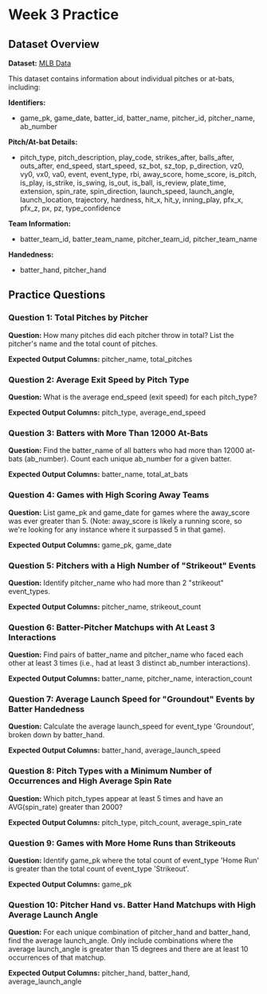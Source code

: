 # Week 3 Practice

## Dataset Overview

**Dataset:** [MLB Data](https://huggingface.co/datasets/TJStatsApps/mlb_data)

This dataset contains information about individual pitches or at-bats, including:

**Identifiers:**
- game_pk, game_date, batter_id, batter_name, pitcher_id, pitcher_name, ab_number

**Pitch/At-bat Details:**
- pitch_type, pitch_description, play_code, strikes_after, balls_after, outs_after, end_speed, start_speed, sz_bot, sz_top, p_direction, vz0, vy0, vx0, va0, event, event_type, rbi, away_score, home_score, is_pitch, is_play, is_strike, is_swing, is_out, is_ball, is_review, plate_time, extension, spin_rate, spin_direction, launch_speed, launch_angle, launch_location, trajectory, hardness, hit_x, hit_y, inning_play, pfx_x, pfx_z, px, pz, type_confidence

**Team Information:**
- batter_team_id, batter_team_name, pitcher_team_id, pitcher_team_name

**Handedness:**
- batter_hand, pitcher_hand

## Practice Questions

### Question 1: Total Pitches by Pitcher

**Question:** How many pitches did each pitcher throw in total? List the pitcher's name and the total count of pitches.

**Expected Output Columns:** pitcher_name, total_pitches

### Question 2: Average Exit Speed by Pitch Type

**Question:** What is the average end_speed (exit speed) for each pitch_type?

**Expected Output Columns:** pitch_type, average_end_speed

### Question 3: Batters with More Than 12000 At-Bats

**Question:** Find the batter_name of all batters who had more than 12000 at-bats (ab_number). Count each unique ab_number for a given batter.

**Expected Output Columns:** batter_name, total_at_bats

### Question 4: Games with High Scoring Away Teams

**Question:** List game_pk and game_date for games where the away_score was ever greater than 5. (Note: away_score is likely a running score, so we're looking for any instance where it surpassed 5 in that game).

**Expected Output Columns:** game_pk, game_date

### Question 5: Pitchers with a High Number of "Strikeout" Events

**Question:** Identify pitcher_name who had more than 2 "strikeout" event_types.

**Expected Output Columns:** pitcher_name, strikeout_count

### Question 6: Batter-Pitcher Matchups with At Least 3 Interactions

**Question:** Find pairs of batter_name and pitcher_name who faced each other at least 3 times (i.e., had at least 3 distinct ab_number interactions).

**Expected Output Columns:** batter_name, pitcher_name, interaction_count

### Question 7: Average Launch Speed for "Groundout" Events by Batter Handedness

**Question:** Calculate the average launch_speed for event_type 'Groundout', broken down by batter_hand.

**Expected Output Columns:** batter_hand, average_launch_speed

### Question 8: Pitch Types with a Minimum Number of Occurrences and High Average Spin Rate

**Question:** Which pitch_types appear at least 5 times and have an AVG(spin_rate) greater than 2000?

**Expected Output Columns:** pitch_type, pitch_count, average_spin_rate

### Question 9: Games with More Home Runs than Strikeouts

**Question:** Identify game_pk where the total count of event_type 'Home Run' is greater than the total count of event_type 'Strikeout'.

**Expected Output Columns:** game_pk

### Question 10: Pitcher Hand vs. Batter Hand Matchups with High Average Launch Angle

**Question:** For each unique combination of pitcher_hand and batter_hand, find the average launch_angle. Only include combinations where the average launch_angle is greater than 15 degrees and there are at least 10 occurrences of that matchup.

**Expected Output Columns:** pitcher_hand, batter_hand, average_launch_angle

